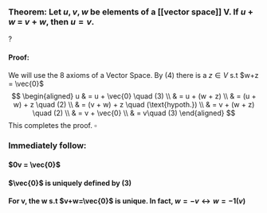 ### Theorem: Let $u,v,w$ be elements of a [[vector space]] V. If $u+w$ = $v+w$, then $u=v$.
?
#### Proof:
We will use the 8 axioms of a Vector Space.
By (4) there is a $z\in V$ s.t $w+z = \vec{0}$
$$
\begin{aligned}
u & = u + \vec{0} \quad (3) \\
  & = u + (w + z) \\
  & = (u + w) + z \quad (2) \\
  & = (v + w) + z \quad (\text{hypoth.}) \\
  & = v + (w + z) \quad (2) \\
  & = v + \vec{0} \\
  & =  v\quad (3)
\end{aligned}
$$
This completes the proof. $\square$
### Immediately follow:
#### $0v = \vec{0}$
#### $\vec{0}$ is uniquely defined by (3)
#### For v, the w s.t $v+w=\vec{0}$ is unique. In fact, $w=-v \leftrightarrow w=-1(v)$

